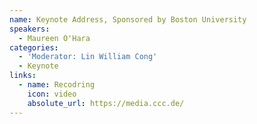 ```yaml
---
name: Keynote Address, Sponsored by Boston University
speakers:
  - Maureen O'Hara
categories:
  - 'Moderator: Lin William Cong'
  - Keynote
links:
  - name: Recodring
    icon: video
    absolute_url: https://media.ccc.de/
---
```


